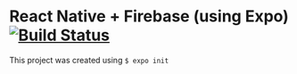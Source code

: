 # React Native + Firebase (using Expo) [![Build Status](https://travis-ci.org/iuricmp/react-native-firebase.svg?branch=master)](https://travis-ci.org/iuricmp/react-native-firebase)

This project was created using `$ expo init`